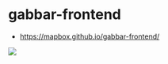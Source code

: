 # gabbar-frontend

- https://mapbox.github.io/gabbar-frontend/

![](https://cloud.githubusercontent.com/assets/2899501/26031840/8bef5d7a-389f-11e7-9491-bb46ce29b9cc.png)
